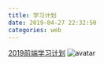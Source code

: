 ```yaml
---
title: 学习计划
date: 2019-04-27 22:32:50
categories: web
---
```


[2019前端学习计划](https://hackernoon.com/the-2019-web-developer-roadmap-ab89ac3c380e "标题")
![avatar](/img/learning_plan.png)
